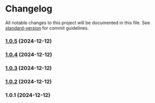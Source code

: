 # Changelog

All notable changes to this project will be documented in this file. See [standard-version](https://github.com/conventional-changelog/standard-version) for commit guidelines.

### [1.0.5](https://github.com/tfish-oh/vite-plugin-console-info/compare/v1.0.4...v1.0.5) (2024-12-12)

### [1.0.4](https://github.com/tfish-oh/vite-plugin-console-info/compare/v1.0.3...v1.0.4) (2024-12-12)

### [1.0.3](https://github.com/tfish-oh/vite-plugin-console-info/compare/v1.0.2...v1.0.3) (2024-12-12)

### [1.0.2](https://github.com/tfish-oh/vite-plugin-console-info/compare/v1.0.1...v1.0.2) (2024-12-12)

### 1.0.1 (2024-12-12)
